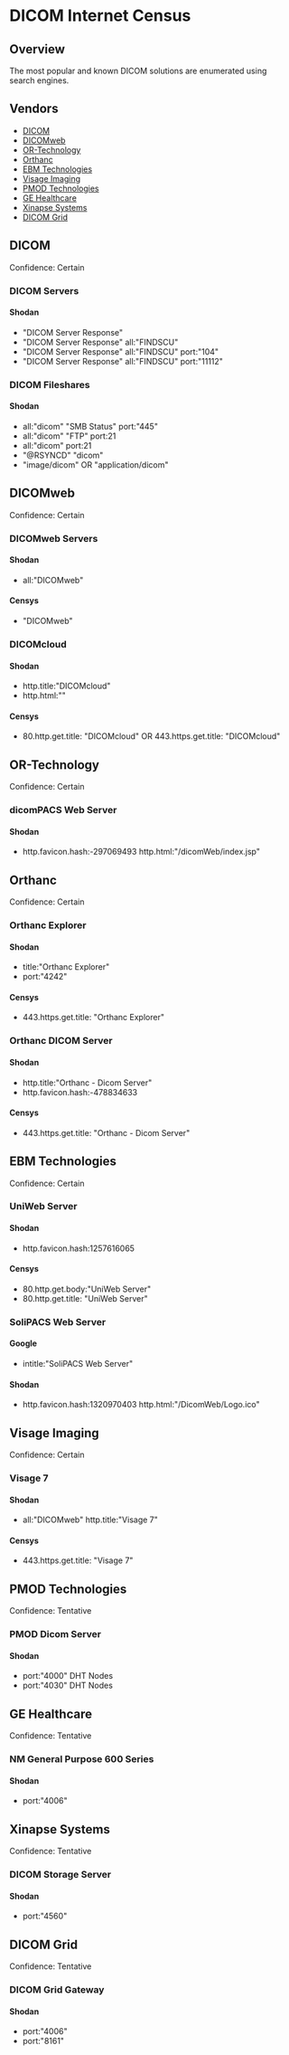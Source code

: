 # DICOM Internet Census

## Overview
The most popular and known DICOM solutions are enumerated using search engines.

## Vendors
- [DICOM](#dicom)
- [DICOMweb](#dicomweb)
- [OR-Technology](#or-technology)
- [Orthanc](#orthanc)
- [EBM Technologies](#ebm-technologies)
- [Visage Imaging](#visage-imaging)
- [PMOD Technologies](#pmod-technologies)
- [GE Healthcare](#ge-healthcare)
- [Xinapse Systems](#xinapse-systems)
- [DICOM Grid](#dicom-grid)

## DICOM
Confidence: Certain

### DICOM Servers
#### Shodan
* "DICOM Server Response"
* "DICOM Server Response" all:"FINDSCU"
* "DICOM Server Response" all:"FINDSCU" port:"104"
* "DICOM Server Response" all:"FINDSCU" port:"11112"

### DICOM Fileshares
#### Shodan
* all:"dicom" "SMB Status" port:"445"
* all:"dicom" "FTP" port:21
* all:"dicom" port:21
* "@RSYNCD" "dicom"
* "image/dicom" OR "application/dicom"

## DICOMweb
Confidence: Certain

### DICOMweb Servers
#### Shodan
* all:"DICOMweb"

#### Censys
* "DICOMweb"

### DICOMcloud
#### Shodan
* http.title:"DICOMcloud"
* http.html:"<title>DICOMcloud</title>"

#### Censys
* 80.http.get.title: "DICOMcloud" OR 443.https.get.title: "DICOMcloud"

## OR-Technology
Confidence: Certain

### dicomPACS Web Server
#### Shodan
* http.favicon.hash:-297069493 http.html:"/dicomWeb/index.jsp"

## Orthanc
Confidence: Certain  

### Orthanc Explorer
#### Shodan
* title:"Orthanc Explorer"
* port:"4242"

#### Censys
* 443.https.get.title: "Orthanc Explorer"

### Orthanc DICOM Server
#### Shodan
* http.title:"Orthanc - Dicom Server"
* http.favicon.hash:-478834633

#### Censys
* 443.https.get.title: "Orthanc - Dicom Server"

## EBM Technologies
Confidence: Certain

### UniWeb Server
#### Shodan
* http.favicon.hash:1257616065

#### Censys
* 80.http.get.body:"UniWeb Server"
* 80.http.get.title: "UniWeb Server"

### SoliPACS Web Server
#### Google
* intitle:"SoliPACS Web Server"

#### Shodan
* http.favicon.hash:1320970403 http.html:"/DicomWeb/Logo.ico"

## Visage Imaging
Confidence: Certain

### Visage 7
#### Shodan
* all:"DICOMweb" http.title:"Visage 7"

#### Censys
* 443.https.get.title: "Visage 7"

## PMOD Technologies
Confidence: Tentative  

### PMOD Dicom Server
#### Shodan
* port:"4000" DHT Nodes
* port:"4030" DHT Nodes

## GE Healthcare
Confidence: Tentative  

### NM General Purpose 600 Series
#### Shodan
* port:"4006"

## Xinapse Systems
Confidence: Tentative  

### DICOM Storage Server
#### Shodan
* port:"4560"

## DICOM Grid
Confidence: Tentative

### DICOM Grid Gateway
#### Shodan
* port:"4006"
* port:"8161"

